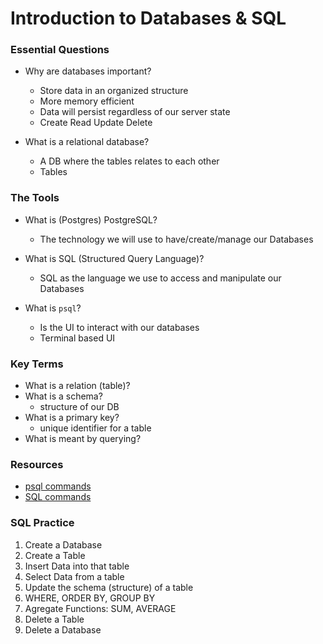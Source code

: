 #  Introduction to Databases & SQL

### Essential Questions
- Why are databases important?
  - Store data in an organized structure 
  - More memory efficient
  - Data will persist regardless of our server state 
  - Create Read Update Delete

- What is a relational database?
  - A DB where the tables relates to each other
  - Tables

### The Tools
- What is (Postgres) PostgreSQL?
  - The technology we will use to have/create/manage our Databases

- What is SQL (Structured Query Language)?
  - SQL as the language we use to access and manipulate our Databases

- What is `psql`?
  - Is the UI to interact with our databases
  - Terminal based UI

### Key Terms
- What is a relation (table)?
- What is a schema?
  - structure of our DB
- What is a primary key?
  - unique identifier for a table
- What is meant by querying?

### Resources
- [psql commands](https://www.postgresqltutorial.com/psql-commands/)
- [SQL commands](https://www.sqltutorial.org/sql-cheat-sheet/)

### SQL Practice
1. Create a Database
2. Create a Table
3. Insert Data into that table
4. Select Data from a table
5. Update the schema (structure) of a table
6. WHERE, ORDER BY, GROUP BY
7. Agregate Functions: SUM, AVERAGE
8. Delete a Table
9. Delete a Database
